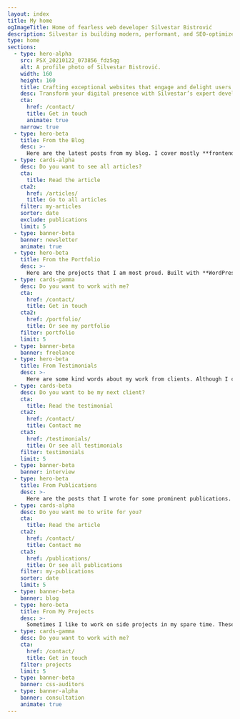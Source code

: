 ```yaml
---
layout: index
title: My home
ogImageTitle: Home of fearless web developer Silvestar Bistrović
description: Silvestar is building modern, performant, and SEO-optimized websites since 2012 using the best coding practices to deliver the best experience for every user.
type: home
sections:
  - type: hero-alpha
    src: PSX_20210122_073856_fdz5qg
    alt: A profile photo of Silvestar Bistrović.
    width: 160
    height: 160
    title: Crafting exceptional websites that engage and delight users since 2012
    desc: Transform your digital presence with Silvestar’s expert development services
    cta:
      href: /contact/
      title: Get in touch
      animate: true
    narrow: true
  - type: hero-beta
    title: From the Blog
    desc: >-
      Here are the latest posts from my blog. I cover mostly **frontend**, **JAMstack**, and **freelancing** topics.
  - type: cards-alpha
    desc: Do you want to see all articles?
    cta:
      title: Read the article
    cta2:
      href: /articles/
      title: Go to all articles
    filter: my-articles
    sorter: date
    exclude: publications
    limit: 5
  - type: banner-beta
    banner: newsletter
    animate: true
  - type: hero-beta
    title: From the Portfolio
    desc: >-
      Here are the projects that I am most proud. Built with **WordPress**, **Shopify**, **Jekyll**, and **Hugo**, among others.
  - type: cards-gamma
    desc: Do you want to work with me?
    cta:
      href: /contact/
      title: Get in touch
    cta2:
      href: /portfolio/
      title: Or see my portfolio
    filter: portfolio
    limit: 5
  - type: banner-beta
    banner: freelance
  - type: hero-beta
    title: From Testimonials
    desc: >-
      Here are some kind words about my work from clients. Although I collaborated with clients from more than 10 countries, most of them came from **The United States**.
  - type: cards-beta
    desc: Do you want to be my next client?
    cta:
      title: Read the testimonial
    cta2:
      href: /contact/
      title: Contact me
    cta3:
      href: /testimonials/
      title: Or see all testimonials
    filter: testimonials
    limit: 5
  - type: banner-beta
    banner: interview
  - type: hero-beta
    title: From Publications
    desc: >-
      Here are the posts that I wrote for some prominent publications. I wrote for **Smashing Magazine**, **CSS Tricks**, **LogRocket**, and **Toptal**.
  - type: cards-alpha
    desc: Do you want me to write for you?
    cta:
      title: Read the article
    cta2:
      href: /contact/
      title: Contact me
    cta3:
      href: /publications/
      title: Or see all publications
    filter: my-publications
    sorter: date
    limit: 5
  - type: banner-beta
    banner: blog
  - type: hero-beta
    title: From My Projects
    desc: >-
      Sometimes I like to work on side projects in my spare time. These are my open-source side projects.
  - type: cards-gamma
    desc: Do you want to work with me?
    cta:
      href: /contact/
      title: Get in touch
    filter: projects
    limit: 5
  - type: banner-beta
    banner: css-auditors
  - type: banner-alpha
    banner: consultation
    animate: true
---
```

